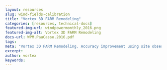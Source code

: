 ```yaml
---
layout: resources
slug: wind-fields-calibration
title: "Vortex 3D FARM Remodeling"
categories: [resources, technical-docs]
featured-img-url: windpowermonthly_2016.png
featured-img-alt: Vortex 3D FARM Remodeling
docs-url: WPM.PauCasso.2016.pdf
tags:
meta: "Vortex 3D FARM Remodeling. Accuracy improvement using site observations"
excerpt: 
author: vortex
keywords: 
---
```

